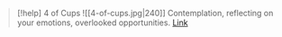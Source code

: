> [!help]  4 of Cups
> ![[4-of-cups.jpg|240]]
> Contemplation, reflecting on your emotions, overlooked opportunities.
> [Link](https://daily-tarot.squarespace.com/four-of-cups)